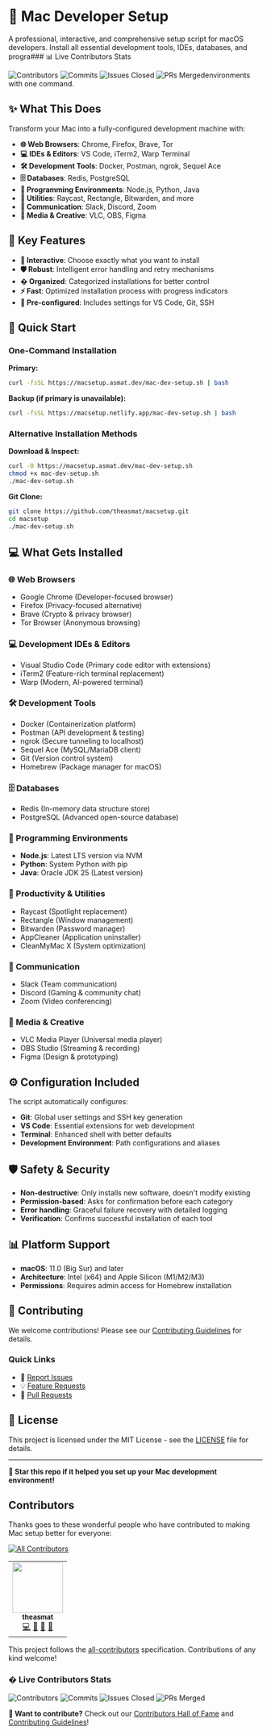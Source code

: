 # 🚀 Mac Developer Setup


A professional, interactive, and comprehensive setup script for macOS developers. Install all essential development tools, IDEs, databases, and progra### 📊 Live Contributors Stats

![Contributors](https://img.shields.io/badge/contributors-1-brightgreen?style=for-the-badge&logo=github)
![Commits](https://img.shields.io/github/commit-activity/t/theasmat/macsetup?style=for-the-badge&logo=git)
![Issues Closed](https://img.shields.io/github/issues-closed/theasmat/macsetup?style=for-the-badge&logo=github)
![PRs Merged](https://img.shields.io/github/issues-pr-closed/theasmat/macsetup?style=for-the-badge&logo=github)environments with one command.

## ✨ What This Does

Transform your Mac into a fully-configured development machine with:

* **🌐 Web Browsers**: Chrome, Firefox, Brave, Tor
* **💻 IDEs & Editors**: VS Code, iTerm2, Warp Terminal
* **🛠️ Development Tools**: Docker, Postman, ngrok, Sequel Ace
* **🗄️ Databases**: Redis, PostgreSQL
* **🌳 Programming Environments**: Node.js, Python, Java
* **🔧 Utilities**: Raycast, Rectangle, Bitwarden, and more
* **💬 Communication**: Slack, Discord, Zoom
* **🎥 Media & Creative**: VLC, OBS, Figma

## 🎯 Key Features

* **🎯 Interactive**: Choose exactly what you want to install
* **🛡️ Robust**: Intelligent error handling and retry mechanisms
* **� Organized**: Categorized installations for better control
* **⚡ Fast**: Optimized installation process with progress indicators
* **🔧 Pre-configured**: Includes settings for VS Code, Git, SSH

## 🚀 Quick Start

### One-Command Installation

**Primary:**

```bash
curl -fsSL https://macsetup.asmat.dev/mac-dev-setup.sh | bash
```

**Backup (if primary is unavailable):**

```bash
curl -fsSL https://macsetup.netlify.app/mac-dev-setup.sh | bash
```

### Alternative Installation Methods

**Download & Inspect:**

```bash
curl -O https://macsetup.asmat.dev/mac-dev-setup.sh
chmod +x mac-dev-setup.sh
./mac-dev-setup.sh
```

**Git Clone:**

```bash
git clone https://github.com/theasmat/macsetup.git
cd macsetup
./mac-dev-setup.sh
```

## 💻 What Gets Installed

### 🌐 Web Browsers

* Google Chrome (Developer-focused browser)
* Firefox (Privacy-focused alternative)
* Brave (Crypto & privacy browser)
* Tor Browser (Anonymous browsing)

### 💻 Development IDEs & Editors

* Visual Studio Code (Primary code editor with extensions)
* iTerm2 (Feature-rich terminal replacement)
* Warp (Modern, AI-powered terminal)

### 🛠️ Development Tools

* Docker (Containerization platform)
* Postman (API development & testing)
* ngrok (Secure tunneling to localhost)
* Sequel Ace (MySQL/MariaDB client)
* Git (Version control system)
* Homebrew (Package manager for macOS)

### 🗄️ Databases

* Redis (In-memory data structure store)
* PostgreSQL (Advanced open-source database)

### 🌳 Programming Environments

* **Node.js**: Latest LTS version via NVM
* **Python**: System Python with pip
* **Java**: Oracle JDK 25 (Latest version)

### 🔧 Productivity & Utilities

* Raycast (Spotlight replacement)
* Rectangle (Window management)
* Bitwarden (Password manager)
* AppCleaner (Application uninstaller)
* CleanMyMac X (System optimization)

### 💬 Communication

* Slack (Team communication)
* Discord (Gaming & community chat)
* Zoom (Video conferencing)

### 🎥 Media & Creative

* VLC Media Player (Universal media player)
* OBS Studio (Streaming & recording)
* Figma (Design & prototyping)

## ⚙️ Configuration Included

The script automatically configures:

* **Git**: Global user settings and SSH key generation
* **VS Code**: Essential extensions for web development
* **Terminal**: Enhanced shell with better defaults
* **Development Environment**: Path configurations and aliases

## 🛡️ Safety & Security

* **Non-destructive**: Only installs new software, doesn't modify existing
* **Permission-based**: Asks for confirmation before each category
* **Error handling**: Graceful failure recovery with detailed logging
* **Verification**: Confirms successful installation of each tool

## 📊 Platform Support

* **macOS**: 11.0 (Big Sur) and later
* **Architecture**: Intel (x64) and Apple Silicon (M1/M2/M3)
* **Permissions**: Requires admin access for Homebrew installation

## 🤝 Contributing

We welcome contributions! Please see our [Contributing Guidelines](CONTRIBUTING.md) for details.

### Quick Links

* 🐛 [Report Issues](https://github.com/theasmat/macsetup/issues)
* 💡 [Feature Requests](https://github.com/theasmat/macsetup/issues/new?template=feature_request.md)
* 🔧 [Pull Requests](https://github.com/theasmat/macsetup/pulls)

## 📜 License

This project is licensed under the MIT License - see the [LICENSE](LICENSE) file for details.


---

**🌟 Star this repo if it helped you set up your Mac development environment!**

## Contributors

Thanks goes to these wonderful people who have contributed to making Mac setup better for everyone:

[ ![All Contributors](https://img.shields.io/badge/all_contributors-1-orange.svg?style=flat-square)](#contributors)

<!-- ALL-CONTRIBUTORS-LIST:START - Do not remove or modify this section -->
<!-- prettier-ignore-start -->
<!-- markdownlint-disable -->
<table>
<tr>
<td align="center"><a href="https://github.com/theasmat"><img src="https://avatars.githubusercontent.com/theasmat?v=4?s=100" width="100px;" alt=""/><br /><sub><b>theasmat</b></sub></a><br /><a href="https://github.com/theasmat/macsetup/commits?author=theasmat" title="Code">💻</a> <a href="https://github.com/theasmat/macsetup/commits?author=theasmat" title="Documentation">📖</a> <a href="#ideas-theasmat" title="Ideas, Planning, & Feedback">🤔</a> <a href="#maintenance-theasmat" title="Maintenance">🚧</a></td>
</tr>
</table>

<!-- markdownlint-restore -->
<!-- prettier-ignore-end -->
<!-- ALL-CONTRIBUTORS-LIST:END -->

This project follows the [all-contributors](https://github.com/all-contributors/all-contributors) specification. Contributions of any kind welcome!

### � Live Contributors Stats

 ![Contributors](https://img.shields.io/github/contributors/theasmat/macsetup?style=for-the-badge&logo=github)
 ![Commits](https://img.shields.io/github/commit-activity/t/theasmat/macsetup?style=for-the-badge&logo=git)
 ![Issues Closed](https://img.shields.io/github/issues-closed/theasmat/macsetup?style=for-the-badge&logo=github)
 ![PRs Merged](https://img.shields.io/github/issues-pr-closed/theasmat/macsetup?style=for-the-badge&logo=github)

**🤝 Want to contribute?** Check out our [Contributors Hall of Fame](CONTRIBUTORS.md) and [Contributing Guidelines](CONTRIBUTING.md)!


